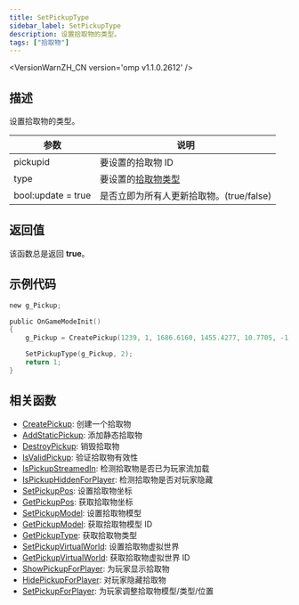 ```yaml
---
title: SetPickupType
sidebar_label: SetPickupType
description: 设置拾取物的类型。
tags: ["拾取物"]
---
```


<VersionWarnZH_CN version='omp v1.1.0.2612' />

## 描述

设置拾取物的类型。

| 参数               | 说明                                           |
| ------------------ | ---------------------------------------------- |
| pickupid           | 要设置的拾取物 ID                              |
| type               | 要设置的[拾取物类型](../resources/pickuptypes) |
| bool:update = true | 是否立即为所有人更新拾取物。(true/false)       |

## 返回值

该函数总是返回 **true**。

## 示例代码

```c
new g_Pickup;

public OnGameModeInit()
{
    g_Pickup = CreatePickup(1239, 1, 1686.6160, 1455.4277, 10.7705, -1);

    SetPickupType(g_Pickup, 2);
    return 1;
}
```

## 相关函数

- [CreatePickup](CreatePickup): 创建一个拾取物
- [AddStaticPickup](AddStaticPickup): 添加静态拾取物
- [DestroyPickup](DestroyPickup): 销毁拾取物
- [IsValidPickup](IsValidPickup): 验证拾取物有效性
- [IsPickupStreamedIn](IsPickupStreamedIn): 检测拾取物是否已为玩家流加载
- [IsPickupHiddenForPlayer](IsPickupHiddenForPlayer): 检测拾取物是否对玩家隐藏
- [SetPickupPos](SetPickupPos): 设置拾取物坐标
- [GetPickupPos](GetPickupPos): 获取拾取物坐标
- [SetPickupModel](SetPickupModel): 设置拾取物模型
- [GetPickupModel](GetPickupModel): 获取拾取物模型 ID
- [GetPickupType](GetPickupType): 获取拾取物类型
- [SetPickupVirtualWorld](SetPickupVirtualWorld): 设置拾取物虚拟世界
- [GetPickupVirtualWorld](GetPickupVirtualWorld): 获取拾取物虚拟世界 ID
- [ShowPickupForPlayer](ShowPickupForPlayer): 为玩家显示拾取物
- [HidePickupForPlayer](HidePickupForPlayer): 对玩家隐藏拾取物
- [SetPickupForPlayer](SetPickupForPlayer): 为玩家调整拾取物模型/类型/位置
